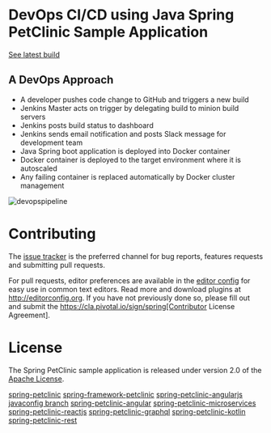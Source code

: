 # DevOps CI/CD using Java Spring PetClinic Sample Application
[See latest build](spring-petclinic-devops-dev.us-east-1.elasticbeanstalk.com)

## A DevOps Approach
- A developer pushes code change to GitHub and triggers a new build
- Jenkins Master acts on trigger by delegating build to minion build servers
- Jenkins posts build status to dashboard
- Jenkins sends email notification and posts Slack message for development team
- Java Spring boot application is deployed into Docker container
- Docker container is deployed to the target environment where it is autoscaled
- Any failing container is replaced automatically by Docker cluster management

<img alt="devopspipeline" src="https://github4doug.github.io/img/devopspipeline.png">

# Contributing

The [issue tracker](https://github.com/spring-projects/spring-petclinic/issues) is the preferred channel for bug reports, features requests and submitting pull requests.

For pull requests, editor preferences are available in the [editor config](.editorconfig) for easy use in common text editors. Read more and download plugins at <http://editorconfig.org>. If you have not previously done so, please fill out and submit the https://cla.pivotal.io/sign/spring[Contributor License Agreement].

# License

The Spring PetClinic sample application is released under version 2.0 of the [Apache License](http://www.apache.org/licenses/LICENSE-2.0).

[spring-petclinic](https://github.com/spring-projects/spring-petclinic)
[spring-framework-petclinic](https://github.com/spring-petclinic/spring-framework-petclinic)
[spring-petclinic-angularjs]( https://github.com/spring-petclinic/spring-petclinic-angularjs)
[javaconfig branch]( https://github.com/spring-petclinic/spring-framework-petclinic/tree/javaconfig)
[spring-petclinic-angular]( https://github.com/spring-petclinic/spring-petclinic-angular)
[spring-petclinic-microservices]( https://github.com/spring-petclinic/spring-petclinic-microservices)
[spring-petclinic-reactjs]( https://github.com/spring-petclinic/spring-petclinic-reactjs)
[spring-petclinic-graphql]( https://github.com/spring-petclinic/spring-petclinic-graphql)
[spring-petclinic-kotlin]( https://github.com/spring-petclinic/spring-petclinic-kotlin)
[spring-petclinic-rest]( https://github.com/spring-petclinic/spring-petclinic-rest)
